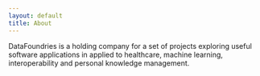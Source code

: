 ```yaml
---
layout: default
title: About
---
```


DataFoundries is a holding company for a set of projects exploring useful software applications in applied to healthcare, machine learning, interoperability and personal knowledge management.
